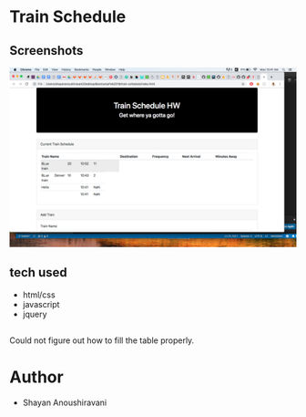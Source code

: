 # Train Schedule
## Screenshots

![image of game](assets/images/image1.png)


## tech used
* html/css
* javascript
* jquery


## 
Could not figure out how to fill the table properly.

# Author
* Shayan Anoushiravani

